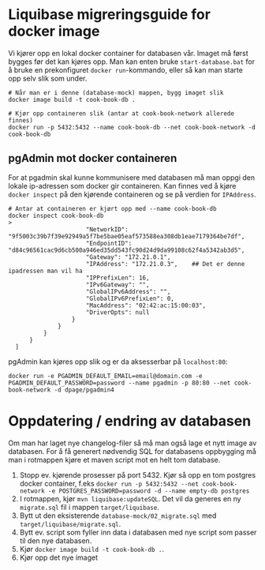 # Liquibase migreringsguide for docker image
Vi kjører opp en lokal docker container for databasen vår. Imaget må først bygges før det kan kjøres opp. Man kan enten bruke ``start-database.bat`` for å bruke en prekonfiguret ``docker run``-kommando, eller så kan man starte opp selv slik som under.

```shell script
# Når man er i denne (database-mock) mappen, bygg imaget slik
docker image build -t cook-book-db .

# Kjør opp containeren slik (antar at cook-book-network allerede finnes)
docker run -p 5432:5432 --name cook-book-db --net cook-book-network -d cook-book-db
```

## pgAdmin mot docker containeren
For at pgadmin skal kunne kommunisere med databasen må man oppgi den lokale ip-adressen som docker gir containeren. Kan finnes ved å kjøre `docker inspect` på den kjørende containeren og se på verdien for `IPAddress`.
```shell script
# Antar at containeren er kjørt opp med --name cook-book-db
docker inspect cook-book-db
>
                      "NetworkID": "9f5003c39b7f39e92949a5f7be5bae05eaf573588ea308db1eae7179364be7df",
                      "EndpointID": "d84c96561cac9d6cb500a946ed35dd543fc90d24d9da99108c62f4a5342ab3d5",
                      "Gateway": "172.21.0.1",
                      "IPAddress": "172.21.0.3",    ## Det er denne ipadressen man vil ha
                      "IPPrefixLen": 16,
                      "IPv6Gateway": "",
                      "GlobalIPv6Address": "",
                      "GlobalIPv6PrefixLen": 0,
                      "MacAddress": "02:42:ac:15:00:03",
                      "DriverOpts": null
                  }
              }
          }
      }
  ]
```
pgAdmin kan kjøres opp slik og er da aksesserbar på `localhost:80`:
```shell script
docker run -e PGADMIN_DEFAULT_EMAIL=email@domain.com -e PGADMIN_DEFAULT_PASSWORD=password --name pgadmin -p 80:80 --net cook-book-network -d dpage/pgadmin4
```

# Oppdatering / endring av databasen
Om man har laget nye changelog-filer så må man også lage et nytt image av databasen. For å få generert nødvendig SQL for databasens oppbygging må man i rotmappen kjøre et maven script mot en helt tom database.
1. Stopp ev. kjørende prosesser på port 5432. Kjør så opp en tom postgres docker container, f.eks ``docker run -p 5432:5432 --net cook-book-network -e POSTGRES_PASSWORD=password -d --name empty-db postgres``
2. I rotmappen, kjør ``mvn liquibase:updateSQL``. Det vil da generes en ny ``migrate.sql`` fil i mappen ``target/liquibase``.
3. Bytt ut den eksisterende ``database-mock/02_migrate.sql`` med ``target/liquibase/migrate.sql``.
4. Bytt ev. script som fyller inn data i databasen med nye script som passer til den nye databasen.
5. Kjør ``docker image build -t cook-book-db .``. 
6. Kjør opp det nye imaget